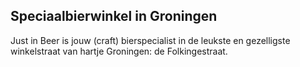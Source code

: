 ## Speciaalbierwinkel in Groningen

Just in Beer is jouw (craft) bierspecialist in de leukste en gezelligste winkelstraat van hartje Groningen: de Folkingestraat.
